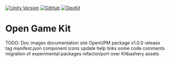 [![Unity Version](https://img.shields.io/badge/Unity-2022.3%2B-blue.svg)](https://unity3d.com/get-unity/download)
[![GitHub](https://img.shields.io/github/license/kitbashery/modular-ai.svg)](https://github.com/TolinSimpson/Open-Game-Kit/blob/main/.github/LICENSE.md)
[![DevKit](https://img.shields.io/badge/Dev%20Kit-.unitypackage-blue)](https://github.com/TolinSimpson/Open-Game-Kit/releases/download/Development-Package/OpenGameKit.unitypackage)

# Open Game Kit

TODO: 
Doc images
documentation site
OpenUPM package
v1.0.0 release tag
manifest.json
component icons
update help links
some code comments
migration of experimental packages
refactor/port over Kitbashery assets
